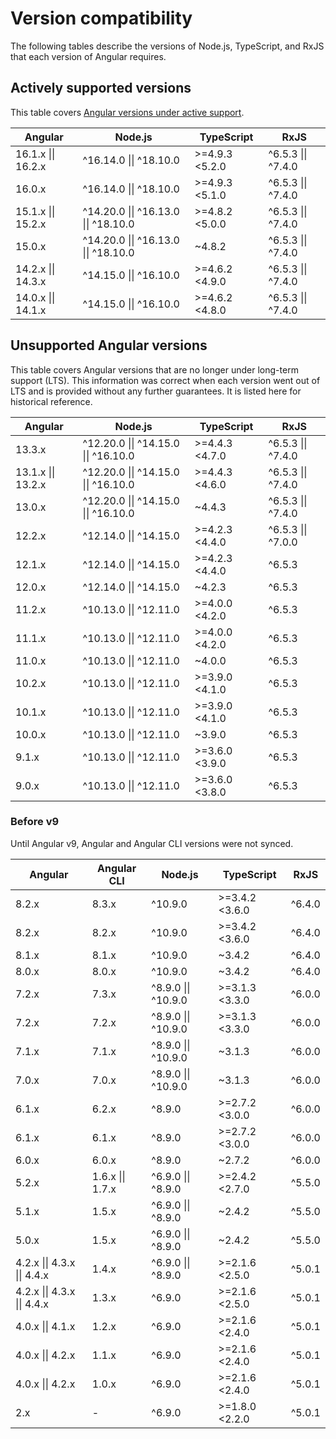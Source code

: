 # Version compatibility

The following tables describe the versions of Node.js, TypeScript, and RxJS that each version of
Angular requires.

## Actively supported versions

This table
covers [Angular versions under active support](guide/releases#actively-supported-versions).

| Angular            | Node.js                              | TypeScript     | RxJS               |
|--------------------|--------------------------------------|----------------|--------------------|
| 16.1.x \|\| 16.2.x | ^16.14.0 \|\| ^18.10.0               | >=4.9.3 <5.2.0 | ^6.5.3 \|\| ^7.4.0 |
| 16.0.x             | ^16.14.0 \|\| ^18.10.0               | >=4.9.3 <5.1.0 | ^6.5.3 \|\| ^7.4.0 |
| 15.1.x \|\| 15.2.x | ^14.20.0 \|\| ^16.13.0 \|\| ^18.10.0 | >=4.8.2 <5.0.0 | ^6.5.3 \|\| ^7.4.0 |
| 15.0.x             | ^14.20.0 \|\| ^16.13.0 \|\| ^18.10.0 | ~4.8.2         | ^6.5.3 \|\| ^7.4.0 |
| 14.2.x \|\| 14.3.x | ^14.15.0 \|\| ^16.10.0               | >=4.6.2 <4.9.0 | ^6.5.3 \|\| ^7.4.0 |
| 14.0.x \|\| 14.1.x | ^14.15.0 \|\| ^16.10.0               | >=4.6.2 <4.8.0 | ^6.5.3 \|\| ^7.4.0 |

## Unsupported Angular versions

This table covers Angular versions that are no longer under long-term support (LTS). This
information was correct when each version went out of LTS and is provided without any further
guarantees. It is listed here for historical reference.

| Angular            | Node.js                              | TypeScript     | RxJS               |
|--------------------|--------------------------------------|----------------|--------------------|
| 13.3.x             | ^12.20.0 \|\| ^14.15.0 \|\| ^16.10.0 | >=4.4.3 <4.7.0 | ^6.5.3 \|\| ^7.4.0 |
| 13.1.x \|\| 13.2.x | ^12.20.0 \|\| ^14.15.0 \|\| ^16.10.0 | >=4.4.3 <4.6.0 | ^6.5.3 \|\| ^7.4.0 |
| 13.0.x             | ^12.20.0 \|\| ^14.15.0 \|\| ^16.10.0 | ~4.4.3         | ^6.5.3 \|\| ^7.4.0 |
| 12.2.x             | ^12.14.0 \|\| ^14.15.0               | >=4.2.3 <4.4.0 | ^6.5.3 \|\| ^7.0.0 |
| 12.1.x             | ^12.14.0 \|\| ^14.15.0               | >=4.2.3 <4.4.0 | ^6.5.3             |
| 12.0.x             | ^12.14.0 \|\| ^14.15.0               | ~4.2.3         | ^6.5.3             |
| 11.2.x             | ^10.13.0 \|\| ^12.11.0               | >=4.0.0 <4.2.0 | ^6.5.3             |
| 11.1.x             | ^10.13.0 \|\| ^12.11.0               | >=4.0.0 <4.2.0 | ^6.5.3             |
| 11.0.x             | ^10.13.0 \|\| ^12.11.0               | ~4.0.0         | ^6.5.3             |
| 10.2.x             | ^10.13.0 \|\| ^12.11.0               | >=3.9.0 <4.1.0 | ^6.5.3             |
| 10.1.x             | ^10.13.0 \|\| ^12.11.0               | >=3.9.0 <4.1.0 | ^6.5.3             |
| 10.0.x             | ^10.13.0 \|\| ^12.11.0               | ~3.9.0         | ^6.5.3             |
| 9.1.x              | ^10.13.0 \|\| ^12.11.0               | >=3.6.0 <3.9.0 | ^6.5.3             |
| 9.0.x              | ^10.13.0 \|\| ^12.11.0               | >=3.6.0 <3.8.0 | ^6.5.3             |

### Before v9 

Until Angular v9, Angular and Angular CLI versions were not synced. 

| Angular                     | Angular CLI        | Node.js             | TypeScript         | RxJS               |
|-----------------------------|--------------------|---------------------|--------------------|--------------------|
| 8.2.x                       | 8.3.x              | ^10.9.0             | >=3.4.2 <3.6.0     | ^6.4.0             |
| 8.2.x                       | 8.2.x              | ^10.9.0             | >=3.4.2 <3.6.0     | ^6.4.0             |
| 8.1.x                       | 8.1.x              | ^10.9.0             | ~3.4.2             | ^6.4.0             |
| 8.0.x                       | 8.0.x              | ^10.9.0             | ~3.4.2             | ^6.4.0             |
| 7.2.x                       | 7.3.x              | ^8.9.0 \|\| ^10.9.0 | >=3.1.3 <3.3.0     | ^6.0.0             |
| 7.2.x                       | 7.2.x              | ^8.9.0 \|\| ^10.9.0 | >=3.1.3 <3.3.0     | ^6.0.0             |
| 7.1.x                       | 7.1.x              | ^8.9.0 \|\| ^10.9.0 | ~3.1.3             | ^6.0.0             |
| 7.0.x                       | 7.0.x              | ^8.9.0 \|\| ^10.9.0 | ~3.1.3             | ^6.0.0             |
| 6.1.x                       | 6.2.x              | ^8.9.0              | >=2.7.2 <3.0.0     | ^6.0.0             |
| 6.1.x                       | 6.1.x              | ^8.9.0              | >=2.7.2 <3.0.0     | ^6.0.0             |
| 6.0.x                       | 6.0.x              | ^8.9.0              | ~2.7.2             | ^6.0.0             |
| 5.2.x                       | 1.6.x \|\| 1.7.x   | ^6.9.0 \|\| ^8.9.0  | >=2.4.2 <2.7.0     | ^5.5.0             |
| 5.1.x                       | 1.5.x              | ^6.9.0 \|\| ^8.9.0  | ~2.4.2             | ^5.5.0             |
| 5.0.x                       | 1.5.x              | ^6.9.0 \|\| ^8.9.0  | ~2.4.2             | ^5.5.0             |
| 4.2.x \|\| 4.3.x \|\| 4.4.x | 1.4.x              | ^6.9.0 \|\| ^8.9.0  | >=2.1.6 <2.5.0     | ^5.0.1             |
| 4.2.x \|\| 4.3.x \|\| 4.4.x | 1.3.x              | ^6.9.0              | >=2.1.6 <2.5.0     | ^5.0.1             |
| 4.0.x \|\| 4.1.x            | 1.2.x              | ^6.9.0              | >=2.1.6 <2.4.0     | ^5.0.1             |
| 4.0.x \|\| 4.2.x            | 1.1.x              | ^6.9.0              | >=2.1.6 <2.4.0     | ^5.0.1             |
| 4.0.x \|\| 4.2.x            | 1.0.x              | ^6.9.0              | >=2.1.6 <2.4.0     | ^5.0.1             |
| 2.x                         | -                  | ^6.9.0              | >=1.8.0 <2.2.0     | ^5.0.1             |
